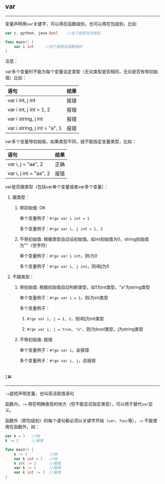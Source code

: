 ## **var**

---

变量声明用`var`关键字，可以用在函数级别，也可以用在包级别，比如

```go
var c, python, java bool    //这个就是在包级别

func main() {
    var i int     //这个就是在函数级别
}
```

注意：

var多个变量时不能为每个变量设定类型（无论类型是否相同，无论是否有带初始值）比如：

| 语句 | 结果 |
| :-- | :-- |
| var i int, j int | 报错 |
| var i int, j int = 1, 2 | 报错 |
| var i string, j int | 报错 |
| var i string, j int = "a", 1 | 报错 |

var多个变量带初始值，如果类型不同，就不能指定变量类型，比如：

| 语句 | 结果 |
| :-- | :-- |
| var i, j = "aa", 2 | 正确 |
| var i, j int = "aa", 2 | 报错 |

var是否跟类型（包括var单个变量或者var多个变量）：

1. 跟类型：

	1. 带初始值: OK

		单个变量例子：`#!go var i int = 1`

		多个变量例子：`#!go var i, j int = 1, 2`

	2. 不带初始值: 根据类型自动设初始值，如int初始值为0，string初始值为""（空字符）

		单个变量例子：`#!go var i int`，则i为0

		多个变量例子：`#!go var i, j int`，则i和j为0

2. 不跟类型：

	1. 带初始值: 根据初始值自动判断类型，如1为int类型，"a"为string类型

		单个变量例子：`#!go var i = 1`，则i为int类型

		多个变量例子：

		1. `#!go var i, j = 1, 2`，则i和j为int类型

		2. `#!go var i, j = true, "a"`，则i为bool类型，j为string类型

	2. 不带初始值: 报错

		单个变量例子：`#!go var i`，会报错

		多个变量例子：`#!go var i, j`，会报错


## **:=**

---

`:=`是短声明变量，也叫简洁赋值语句

函数内，`:=` 用在明确类型的地方（但不能显式指定类型），可以用于替代`var`定义。

函数外（即包级别）的每个语句都必须以关键字开始（`var`、`func`等），`:=` 不能使用在函数外，如：

```go
var k = 3	//OK
k := 3		//报错

func main() {
	k := 3			//OK
	var k int = 3	//OK
	k int := 3		//报错
	var k := 3		//报错
	var k int := 3	//报错
}
```

